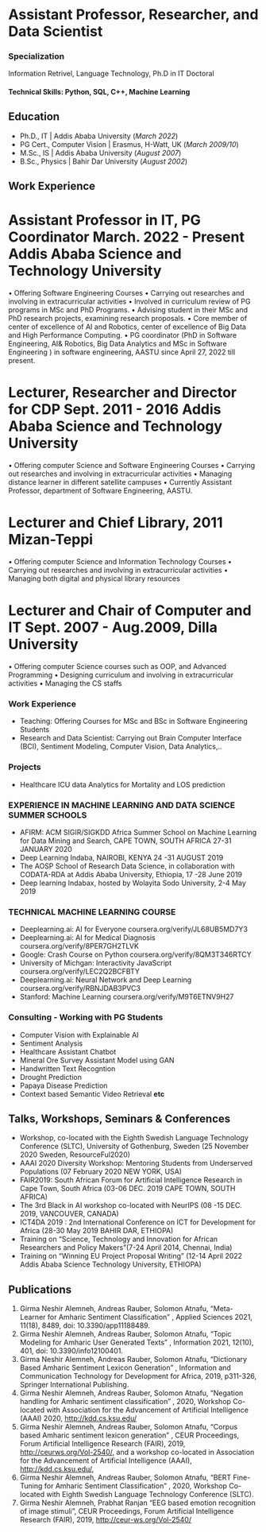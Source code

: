 # Assistant Professor, Researcher, and  Data Scientist

### Specialization
Information Retrivel, Language Technology, Ph.D in IT Doctoral

#### Technical Skills: Python, SQL, C++, Machine Learning

## Education
- Ph.D., IT | Addis Ababa University (_March 2022_)
- PG Cert., Computer Vision | Erasmus, H-Watt, UK (_March 2009/10_)							       		
- M.Sc., IS	| Addis Ababa University (_August 2007_)	 			        		
- B.Sc., Physics | Bahir Dar University (_August 2002_)

## Work Experience
# Assistant Professor in IT, PG Coordinator	March. 2022 - Present Addis Ababa Science and Technology University
•	Offering Software Engineering Courses
•	Carrying out researches and involving in extracurricular activities
•	Involved in curriculum review of PG programs in MSc and PhD Programs.
•	Advising student in their MSc and PhD research projects, examining research proposals.
•	Core member of center of excellence of AI and Robotics, center of excellence of Big Data and High Performance Computing.
• PG coordinator (PhD in Software Engineering, AI& Robotics, Big Data Analytics  and MSc in Software Engineering ) in software engineering, AASTU since April 27, 2022 till present.
# Lecturer, Researcher and Director for CDP	Sept. 2011 - 2016 Addis Ababa Science and Technology University
•	Offering computer Science and Software Engineering Courses
•	Carrying out researches and involving in extracurricular activities
•	Managing distance learner in different satellite campuses
•	Currently Assistant Professor, department of Software Engineering, AASTU.
# Lecturer and Chief Library, 2011 Mizan-Teppi
•	Offering computer Science and Information Technology Courses
•	Carrying out researches and involving in extracurricular activities
•	Managing both digital and physical library resources
# Lecturer and Chair of Computer and IT	Sept. 2007 - Aug.2009, Dilla University
•	Offering computer Science courses such as OOP, and Advanced Programming
•	Designing curriculum and involving in extracurricular activities
•	Managing the CS staffs

### Work Experience
- Teaching:
Offering Courses for MSc and BSc in Software Engineering Students
- Research and Data Scientist: 
Carrying out Brain Computer Interface (BCI), Sentiment Modeling, Computer Vision, Data Analytics,..
### Projects
- Healthcare ICU data Analytics for Mortality and LOS prediction
### EXPERIENCE IN MACHINE LEARNING AND DATA SCIENCE SUMMER SCHOOLS
- AFIRM: ACM SIGIR/SIGKDD Africa Summer School  on  Machine Learning for Data Mining and Search, CAPE TOWN, SOUTH AFRICA 27-31  JANUARY  2020
- Deep  Learning  Indaba,  NAIROBI,  KENYA	24 -31  AUGUST  2019
- The AOSP School of Research Data Science, in collaboration with CODATA-RDA at Addis Ababa University, Ethiopia, 17 -28 June 2019
- Deep learning Indabax, hosted by Wolayita Sodo University, 2-4 May 2019 
### TECHNICAL   MACHINE   LEARNING   COURSE
- Deeplearning.ai: AI for Everyone	coursera.org/verify/JL68UB5MD7Y3
- Deeplearning.ai: AI for Medical Diagnosis  coursera.org/verify/8PER7GH2TLVK
- Google: Crash Course on Python coursera.org/verify/8QM3T346RTCY
- University of Michgan: Interactivity JavaScript	coursera.org/verify/LEC2Q2BCFBTY
- Deeplearning.ai: Neural Network and Deep Learning coursera.org/verify/RBNJDAB3PVC3
- Stanford: Machine Learning coursera.org/verify/M9T6ETNV9H27

### Consulting - Working with PG Students
- Computer Vision with Explainable AI 
- Sentiment Analysis 
- Healthcare Assistant Chatbot
- Mineral Ore Survey Assistant Model using GAN
- Handwritten Text Recogntion
- Drought Prediction
- Papaya Disease Prediction
- Context based Semantic Video Retrieval
****etc****

## Talks, Workshops, Seminars & Conferences
- Workshop, co-located with the Eighth Swedish Language Technology Conference (SLTC), University of Gothenburg, Sweden (25 November 2020 Sweden, ResourceFul2020)
- AAAI 2020 Diversity Workshop: Mentoring Students from Underserved Populations (07 February 2020 NEW YORK, USA)
- FAIR2019: South African Forum for Artificial Intelligence Research in Cape Town, South Africa (03-06 DEC. 2019 CAPE TOWN, SOUTH AFRICA)
- The 3rd Black in AI workshop co-located with NeurIPS (08 -15 DEC.  2019, VANCOUVER, CANADA)
- ICT4DA 2019 : 2nd International Conference on ICT for Development for Africa (28-30 May 2019 BAHIR DAR, ETHIOPA)
- Training on “Science, Technology and Innovation for African Researchers and Policy Makers”(7-24 April 2014, Chennai, India)
- Training on “Winning EU Project Proposal Writing” (12-14 April 2022 Addis Ababa Science Technology University, ETHIOPA) 

## Publications
1. Girma Neshir Alemneh, Andreas Rauber, Solomon Atnafu, “Meta-Learner for Amharic Sentiment Classification” , Applied Sciences 2021, 11(18), 8489, doi: 10.3390/app11188489.
2.	Girma Neshir Alemneh, Andreas Rauber, Solomon Atnafu, “Topic Modeling for Amharic User Generated Texts” , Information 2021, 12(10), 401, doi: 10.3390/info12100401.
3.	Girma Neshir Alemneh, Andreas Rauber, Solomon Atnafu, “Dictionary Based Amharic Sentiment Lexicon Generation” , Information and Communication Technology for Development for Africa, 2019, p311-326, Springer International Publishing.
4.	Girma Neshir Alemneh, Andreas Rauber, Solomon Atnafu, “Negation handling for Amharic sentiment classification” , 2020, Workshop Co-located with Association for the Advancement of Artificial Intelligence (AAAI) 2020, http://kdd.cs.ksu.edu/
5.	Girma Neshir Alemneh, Andreas Rauber, Solomon Atnafu, “Corpus based Amharic sentiment lexicon generation” , CEUR Proceedings, Forum Artificial Intelligence Research (FAIR), 2019, http://ceurws.org/Vol-2540/, and a workshop co-located in Association for the Advancement of Artificial Intelligence (AAAI), http://kdd.cs.ksu.edu/,
6.	Girma Neshir Alemneh, Andreas Rauber, Solomon Atnafu, “BERT Fine-Tuning for Amharic Sentiment Classification” , 2020, Workshop Co-located with Eighth Swedish Language Technology Conference (SLTC).
7.	Girma Neshir Alemneh, Prabhat Ranjan “EEG based emotion recognition of image stimuli”, CEUR Proceedings, Forum Artificial Intelligence Research (FAIR),
2019, http://ceur-ws.org/Vol-2540/

